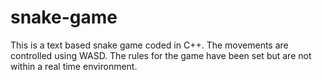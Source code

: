 # snake-game

This is a text based snake game coded in C++. The movements are controlled using WASD. The rules for the game have been set but are not within a real time environment.

